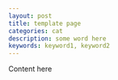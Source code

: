 ```yaml
---
layout: post
title: template page
categories: cat 
description: some word here
keywords: keyword1, keyword2
---
```


Content here
